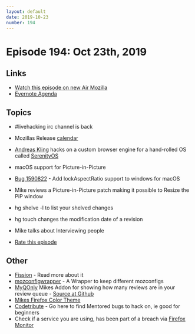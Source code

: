 ```yaml
---
layout: default
date: 2019-10-23
number: 194
---
```


# Episode 194: Oct 23th, 2019

## Links
* [Watch this episode on new Air Mozilla](https://air.mozilla.org/event-redirect/346405/)
* [Evernote Agenda](https://www.evernote.com/shard/s434/client/snv?noteGuid=e2415a2e-45f1-4211-9bdd-7250c0d13776&noteKey=b21eb07c11518829&sn=https%3A%2F%2Fwww.evernote.com%2Fshard%2Fs434%2Fsh%2Fe2415a2e-45f1-4211-9bdd-7250c0d13776%2Fb21eb07c11518829&title=October%2B23rd%252C%2B2019%2B-%2BEpisode%2B194)

## Topics
* #livehacking irc channel is back
* Mozillas Release [calendar](https://wiki.mozilla.org/Release_Management/Calendar)
* [Andreas Kling](https://www.youtube.com/playlist?list=PLMOpZvQB55be0Nfytz9q2KC_drvoKtkpS) hacks on a custom browser engine for a hand-rolled OS called [SerenityOS](https://github.com/SerenityOS)
* macOS support for Picture-in-Picture
* [Bug 1590822](https://bugzilla.mozilla.org/show_bug.cgi?id=1590822) - Add lockAspectRatio support to windows for macOS
* Mike reviews a Picture-in-Picture patch making it possible to Resize the PiP window
* hg shelve -l to list your shelved changes
* hg touch changes the modification date of a revision
* Mike talks about Interviewing people

* [Rate this episode](https://forms.gle/WzESpRTWSfJ26MPSA)

## Other
* [Fission](https://firefox-source-docs.mozilla.org/dom/dom/Fission.html) - Read more about it
* [mozconfigwrapper](https://github.com/ahal/mozconfigwrapper) - A Wrapper to keep different mozconfigs
* [MyQOnly](https://addons.mozilla.org/en-US/firefox/addon/myqonly/) Mikes Addon for showing how many reviews are in your review queue - [Source at Github](https://github.com/mikeconley/myqonly)
* [Mikes Firefox Color Theme](https://addons.mozilla.org/en-US/firefox/addon/electricbluegaloo/)
* [Codetribute](https://codetribute.mozilla.org/) - Go here to find Mentored bugs to hack on, ie good for beginners
* Check if a service you are using, has been part of a breach via [Firefox Monitor](https://monitor.firefox.com/breaches)
